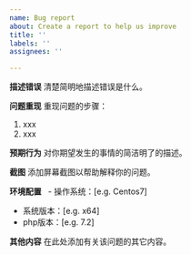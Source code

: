 ```yaml
---
name: Bug report
about: Create a report to help us improve
title: ''
labels: ''
assignees: ''

---
```


**描述错误**
清楚简明地描述错误是什么。

**问题重现**
重现问题的步骤：
1. xxx
2. xxx

**预期行为**
对你期望发生的事情的简洁明了的描述。

**截图**
添加屏幕截图以帮助解释你的问题。

**环境配置**
  - 操作系统：[e.g. Centos7]
  - 系统版本：[e.g. x64]
  - php版本：[e.g. 7.2]

**其他内容**
在此处添加有关该问题的其它内容。
